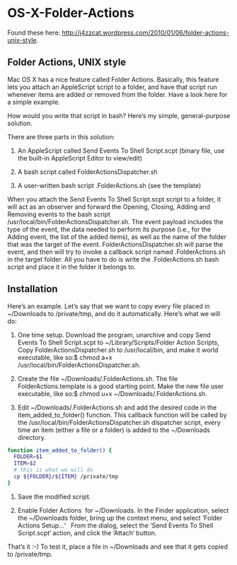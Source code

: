 OS-X-Folder-Actions
===================
Found these here: http://j4zzcat.wordpress.com/2010/01/06/folder-actions-unix-style.

## Folder Actions, UNIX style

Mac OS X has a nice feature called Folder Actions. Basically, this feature lets you attach an AppleScript script to a folder, and have that script run whenever items are added or removed from the folder. Have a look here for a simple example.

How would you write that script in bash? Here’s my simple, general-purpose solution.

There are three parts in this solution:

1. An AppleScript called Send Events To Shell Script.scpt (binary file, use the built-in AppleScript Editor to view/edit)

1. A bash script called FolderActionsDispatcher.sh

1. A user-written bash script .FolderActions.sh (see the template)

When you attach the Send Events To Shell Script.scpt script to a folder, it will act as an observer and forward the Opening, Closing, Adding and Removing events to the bash script /usr/local/bin/FolderActionsDispatcher.sh. The event payload includes the type of the event, the data needed to perform its purpose (i.e., for the Adding event, the list of the added items), as well as the name of the folder that was the target of the event. FolderActionsDispatcher.sh will parse the event, and then will try to invoke a callback script named .FolderActions.sh in the target folder. All you have to do is write the .FolderActions.sh bash script and place it in the folder it belongs to.

## Installation

Here’s an example. Let’s say that we want to copy every file placed in ~/Downloads to /private/tmp, and do it automatically. Here’s what we will do:

1. One time setup. Download the program, unarchive and copy Send Events To Shell Script.scpt to ~/Library/Scripts/Folder Action Scripts, Copy FolderActionsDispatcher.sh to /usr/local/bin, and make it world executable, like so:$ chmod a+x /usr/local/bin/FolderActionsDispatcher.sh.

1. Create the file ~/Downloads/.FolderActions.sh. The file FolderActions.template is a good starting point. Make the new file user executable, like so:$ chmod u+x ~/Downloads/.FolderActions.sh.

1. Edit ~/Downloads/.FolderActions.sh and add the desired code in the item_added_to_folder() function. This callback function will be called by the /usr/local/bin/FolderActionsDispatcher.sh dispatcher script, every time an item (either a file or a folder) is added to the ~/Downloads directory.

```sh
function item_added_to_folder() {
  FOLDER=$1
  ITEM=$2
  # this is what we will do
  cp ${FOLDER}/${ITEM} /private/tmp
}
```

1. Save the modified script.

1. Enable Folder Actions  for ~/Downloads. In the Finder application, select the ~/Downloads folder, bring up the context menu, and select ‘Folder Actions Setup…‘   From the dialog, select the ‘Send Events To Shell Script.scpt‘ action, and click the ‘Attach‘ button.

That’s it :-) To test it, place a file in ~/Downloads and see that it gets copied to /private/tmp.
